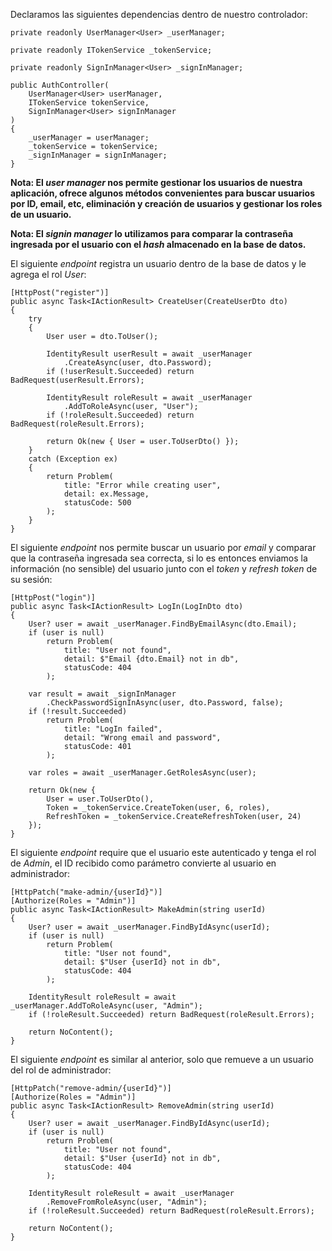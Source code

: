 Declaramos las siguientes dependencias dentro de nuestro controlador:

```
private readonly UserManager<User> _userManager;

private readonly ITokenService _tokenService;

private readonly SignInManager<User> _signInManager;

public AuthController(
	UserManager<User> userManager, 
	ITokenService tokenService, 
	SignInManager<User> signInManager
) 
{
    _userManager = userManager;
    _tokenService = tokenService;
    _signInManager = signInManager;
}
```

**Nota: El *user manager* nos permite gestionar los usuarios de nuestra aplicación, ofrece algunos métodos convenientes para buscar usuarios por ID, email, etc, eliminación y creación de usuarios y gestionar los roles de un usuario.**

**Nota: El *signin manager* lo utilizamos para comparar la contraseña ingresada por el usuario con el *hash* almacenado en la base de datos.**

El siguiente *endpoint* registra un usuario dentro de la base de datos y le agrega el rol *User*:

```
[HttpPost("register")]
public async Task<IActionResult> CreateUser(CreateUserDto dto)
{
    try
    {
        User user = dto.ToUser();

        IdentityResult userResult = await _userManager
	        .CreateAsync(user, dto.Password);
        if (!userResult.Succeeded) return BadRequest(userResult.Errors);

        IdentityResult roleResult = await _userManager
	        .AddToRoleAsync(user, "User");
        if (!roleResult.Succeeded) return BadRequest(roleResult.Errors);

        return Ok(new { User = user.ToUserDto() });
    } 
    catch (Exception ex)
    {
        return Problem(
	        title: "Error while creating user", 
	        detail: ex.Message, 
	        statusCode: 500
	    );
    }
}
```

El siguiente *endpoint* nos permite buscar un usuario por *email* y comparar que la contraseña ingresada sea correcta, si lo es entonces enviamos la información (no sensible) del usuario junto con el *token* y *refresh token* de su sesión:

```
[HttpPost("login")]
public async Task<IActionResult> LogIn(LogInDto dto)
{
    User? user = await _userManager.FindByEmailAsync(dto.Email);
    if (user is null) 
	    return Problem(
		    title: "User not found", 
		    detail: $"Email {dto.Email} not in db", 
		    statusCode: 404
		);

    var result = await _signInManager
	    .CheckPasswordSignInAsync(user, dto.Password, false);
    if (!result.Succeeded) 
	    return Problem(
		    title: "LogIn failed", 
		    detail: "Wrong email and password", 
		    statusCode: 401
		);

    var roles = await _userManager.GetRolesAsync(user);

    return Ok(new { 
        User = user.ToUserDto(),
        Token = _tokenService.CreateToken(user, 6, roles),
        RefreshToken = _tokenService.CreateRefreshToken(user, 24)
    });
}
```

El siguiente *endpoint* require que el usuario este autenticado y tenga el rol de *Admin*, el ID recibido como parámetro convierte al usuario en administrador:

```
[HttpPatch("make-admin/{userId}")]
[Authorize(Roles = "Admin")]
public async Task<IActionResult> MakeAdmin(string userId)
{
    User? user = await _userManager.FindByIdAsync(userId);
    if (user is null) 
	    return Problem(
		    title: "User not found", 
		    detail: $"User {userId} not in db", 
		    statusCode: 404
		);

    IdentityResult roleResult = await _userManager.AddToRoleAsync(user, "Admin");
    if (!roleResult.Succeeded) return BadRequest(roleResult.Errors);

    return NoContent();
}
```

El siguiente *endpoint* es similar al anterior, solo que remueve a un usuario del rol de administrador:

```
[HttpPatch("remove-admin/{userId}")]
[Authorize(Roles = "Admin")]
public async Task<IActionResult> RemoveAdmin(string userId)
{
    User? user = await _userManager.FindByIdAsync(userId);
    if (user is null) 
	    return Problem(
		    title: "User not found", 
			detail: $"User {userId} not in db", 
			statusCode: 404
		);

    IdentityResult roleResult = await _userManager
	    .RemoveFromRoleAsync(user, "Admin");
    if (!roleResult.Succeeded) return BadRequest(roleResult.Errors);

    return NoContent();
}
```